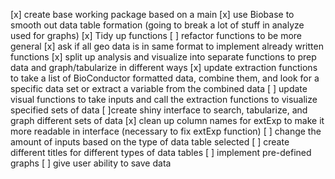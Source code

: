 [x] create base working package based on a main
[x] use Biobase to smooth out data table formation (going to break a lot of stuff in analyze used for graphs)
[x] Tidy up functions
[ ] refactor functions to be more general
    [x] ask if all geo data is in same format to implement already written functions
    [x] split up analysis and visualize into separate functions to prep data and graph/tabularize in different ways
    [x] update extraction functions to take a list of BioConductor formatted data, combine them, and look for a specific data set or extract a variable from the combined data
    [ ] update visual functions to take inputs and call the extraction functions to visualize specified sets of data
[ ]create shiny interface to search, tabularize, and graph different sets of data
    [x] clean up column names for extExp to make it more readable in interface (necessary to fix extExp function)
    [ ] change the amount of inputs based on the type of data table selected
    [ ] create different titles for different types of data tables
    [ ] implement pre-defined graphs
    [ ] give user ability to save data 

